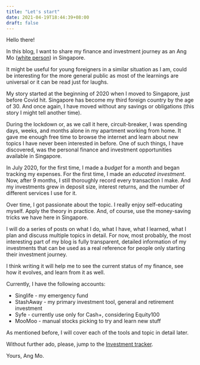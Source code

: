```yaml
---
title: "Let's start"
date: 2021-04-19T18:44:39+08:00
draft: false
---
```


Hello there!

In this blog, I want to share my finance and investment journey as an Ang Mo ([white person](https://en.wikipedia.org/wiki/Ang_mo)) in Singapore.

It might be useful for young foreigners in a similar situation as I am, could be interesting for the more general public as most of the learnings are universal or it can be read just for laughs.

<!--more-->

My story started at the beginning of 2020 when I moved to Singapore, just before Covid hit.
Singapore has become my third foreign country by the age of 30. And once again, I have moved without any savings or obligations (this story I might tell another time).

During the lockdown or, as we call it here, circuit-breaker, I was spending days, weeks, and months alone in my apartment working from home.
It gave me enough free time to browse the internet and learn about new topics I have never been interested in before.
One of such things, I have discovered, was the personal finance and investment opportunities available in Singapore.

In July 2020, for the first time, I made a *budget* for a month and began tracking my expenses. For the first time, I made an *educated investment*.
Now, after 9 months, I still thoroughly record every transaction I make. And my investments grew in deposit size, interest returns, and the number of different services I use for it.

Over time, I got passionate about the topic. I really enjoy self-educating myself. Apply the theory in practice. And, of course, use the money-saving tricks we have here in Singapore.

I will do a series of posts on what I do, what I have, what I learned, what I plan and discuss multiple topics in detail.
For now, most probably, the most interesting part of my blog is fully transparent, detailed information of my investments that can be used as a real reference for people only starting their investment journey.

I think writing it will help me to see the current status of my finance, see how it evolves, and learn from it as well.

Currently, I have the following accounts:

- Singlife - my emergency fund
- StashAway - my primary investment tool, general and retirement investment
- Syfe - currently use only for Cash+, considering Equity100
- MooMoo - manual stocks picking to try and learn new stuff

As mentioned before, I will cover each of the tools and topic in detail later.

Without further ado, please, jump to the [Investment tracker](/investments-tracker).

Yours, Ang Mo.